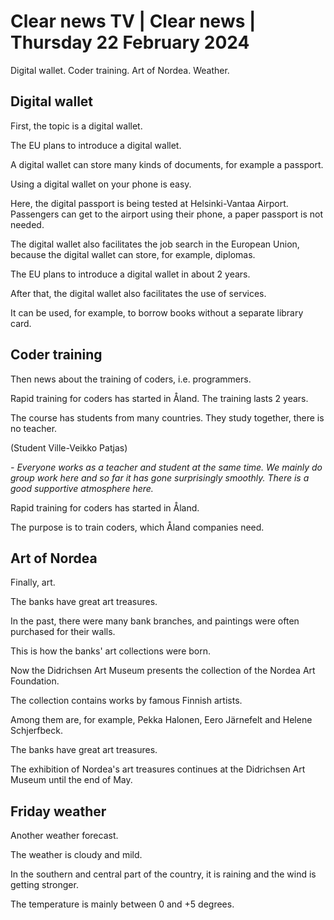 # Clear news TV \| Clear news \| Thursday 22 February 2024

Digital wallet. Coder training. Art of Nordea. Weather.

## Digital wallet

First, the topic is a digital wallet.

The EU plans to introduce a digital wallet.

A digital wallet can store many kinds of documents, for example a passport.

Using a digital wallet on your phone is easy.

Here, the digital passport is being tested at Helsinki-Vantaa Airport. Passengers can get to the airport using their phone, a paper passport is not needed.

The digital wallet also facilitates the job search in the European Union, because the digital wallet can store, for example, diplomas.

The EU plans to introduce a digital wallet in about 2 years.

After that, the digital wallet also facilitates the use of services.

It can be used, for example, to borrow books without a separate library card.

## Coder training

Then news about the training of coders, i.e. programmers.

Rapid training for coders has started in Åland. The training lasts 2 years.

The course has students from many countries. They study together, there is no teacher.

(Student Ville-Veikko Patjas)

*- Everyone works as a teacher and student at the same time. We mainly do group work here and so far it has gone surprisingly smoothly. There is a good supportive atmosphere here.*

Rapid training for coders has started in Åland.

The purpose is to train coders, which Åland companies need.

## Art of Nordea

Finally, art.

The banks have great art treasures.

In the past, there were many bank branches, and paintings were often purchased for their walls.

This is how the banks' art collections were born.

Now the Didrichsen Art Museum presents the collection of the Nordea Art Foundation.

The collection contains works by famous Finnish artists.

Among them are, for example, Pekka Halonen, Eero Järnefelt and Helene Schjerfbeck.

The banks have great art treasures.

The exhibition of Nordea's art treasures continues at the Didrichsen Art Museum until the end of May.

## Friday weather

Another weather forecast.

The weather is cloudy and mild.

In the southern and central part of the country, it is raining and the wind is getting stronger.

The temperature is mainly between 0 and +5 degrees.

